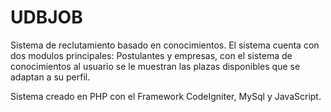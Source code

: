 # UDBJOB
Sistema de reclutamiento basado en conocimientos.
El sistema cuenta con dos modulos principales:
Postulantes y empresas, con el sistema de conocimientos al usuario se le muestran las plazas disponibles que se adaptan a su perfil.

Sistema creado en PHP con el Framework CodeIgniter, MySql y JavaScript.
